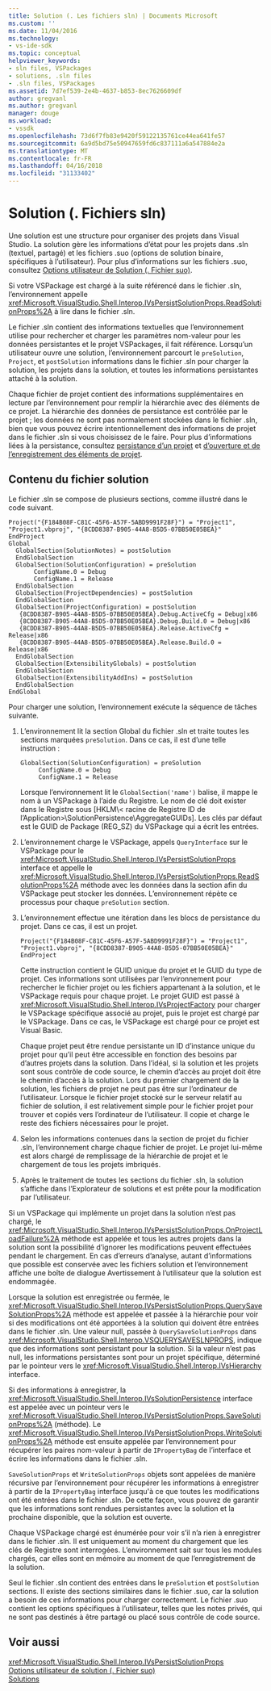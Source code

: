 ```yaml
---
title: Solution (. Les fichiers sln) | Documents Microsoft
ms.custom: ''
ms.date: 11/04/2016
ms.technology:
- vs-ide-sdk
ms.topic: conceptual
helpviewer_keywords:
- sln files, VSPackages
- solutions, .sln files
- .sln files, VSPackages
ms.assetid: 7d7ef539-2e4b-4637-b853-8ec7626609df
author: gregvanl
ms.author: gregvanl
manager: douge
ms.workload:
- vssdk
ms.openlocfilehash: 73d6f7fb83e9420f59122135761ce44ea641fe57
ms.sourcegitcommit: 6a9d5bd75e50947659fd6c837111a6a547884e2a
ms.translationtype: MT
ms.contentlocale: fr-FR
ms.lasthandoff: 04/16/2018
ms.locfileid: "31133402"
---
```

# <a name="solution-sln-file"></a>Solution (. Fichiers sln)
Une solution est une structure pour organiser des projets dans Visual Studio. La solution gère les informations d’état pour les projets dans .sln (textuel, partagé) et les fichiers .suo (options de solution binaire, spécifiques à l’utilisateur). Pour plus d’informations sur les fichiers .suo, consultez [Options utilisateur de Solution (. Fichier suo)](../../extensibility/internals/solution-user-options-dot-suo-file.md).  
  
 Si votre VSPackage est chargé à la suite référencé dans le fichier .sln, l’environnement appelle <xref:Microsoft.VisualStudio.Shell.Interop.IVsPersistSolutionProps.ReadSolutionProps%2A> à lire dans le fichier .sln.  
  
 Le fichier .sln contient des informations textuelles que l’environnement utilise pour rechercher et charger les paramètres nom-valeur pour les données persistantes et le projet VSPackages, il fait référence. Lorsqu’un utilisateur ouvre une solution, l’environnement parcourt le `preSolution`, `Project`, et `postSolution` informations dans le fichier .sln pour charger la solution, les projets dans la solution, et toutes les informations persistantes attaché à la solution.  
  
 Chaque fichier de projet contient des informations supplémentaires en lecture par l’environnement pour remplir la hiérarchie avec des éléments de ce projet. La hiérarchie des données de persistance est contrôlée par le projet ; les données ne sont pas normalement stockées dans le fichier .sln, bien que vous pouvez écrire intentionnellement des informations de projet dans le fichier .sln si vous choisissez de le faire. Pour plus d’informations liées à la persistance, consultez [persistance d’un projet](../../extensibility/internals/project-persistence.md) et [d’ouverture et de l’enregistrement des éléments de projet](../../extensibility/internals/opening-and-saving-project-items.md).  
  
## <a name="solution-file-contents"></a>Contenu du fichier solution  
 Le fichier .sln se compose de plusieurs sections, comme illustré dans le code suivant.  
  
```  
Project("{F184B08F-C81C-45F6-A57F-5ABD9991F28F}") = "Project1", "Project1.vbproj", "{8CDD8387-B905-44A8-B5D5-07BB50E05BEA}"  
EndProject  
Global  
  GlobalSection(SolutionNotes) = postSolution  
  EndGlobalSection  
  GlobalSection(SolutionConfiguration) = preSolution  
       ConfigName.0 = Debug  
       ConfigName.1 = Release  
  EndGlobalSection  
  GlobalSection(ProjectDependencies) = postSolution  
  EndGlobalSection  
  GlobalSection(ProjectConfiguration) = postSolution  
   {8CDD8387-B905-44A8-B5D5-07BB50E05BEA}.Debug.ActiveCfg = Debug|x86  
   {8CDD8387-B905-44A8-B5D5-07BB50E05BEA}.Debug.Build.0 = Debug|x86  
   {8CDD8387-B905-44A8-B5D5-07BB50E05BEA}.Release.ActiveCfg = Release|x86  
   {8CDD8387-B905-44A8-B5D5-07BB50E05BEA}.Release.Build.0 = Release|x86  
  EndGlobalSection  
  GlobalSection(ExtensibilityGlobals) = postSolution  
  EndGlobalSection  
  GlobalSection(ExtensibilityAddIns) = postSolution  
  EndGlobalSection  
EndGlobal  
```  
  
 Pour charger une solution, l’environnement exécute la séquence de tâches suivante.  
  
1.  L’environnement lit la section Global du fichier .sln et traite toutes les sections marquées `preSolution`. Dans ce cas, il est d’une telle instruction :  
  
    ```  
    GlobalSection(SolutionConfiguration) = preSolution  
         ConfigName.0 = Debug  
         ConfigName.1 = Release  
    ```  
  
     Lorsque l’environnement lit le `GlobalSection('name')` balise, il mappe le nom à un VSPackage à l’aide du Registre. Le nom de clé doit exister dans le Registre sous [HKLM\\< racine de Registre ID de l’Application\>\SolutionPersistence\AggregateGUIDs]. Les clés par défaut est le GUID de Package (REG_SZ) du VSPackage qui a écrit les entrées.  
  
2.  L’environnement charge le VSPackage, appels `QueryInterface` sur le VSPackage pour le <xref:Microsoft.VisualStudio.Shell.Interop.IVsPersistSolutionProps> interface et appelle le <xref:Microsoft.VisualStudio.Shell.Interop.IVsPersistSolutionProps.ReadSolutionProps%2A> méthode avec les données dans la section afin du VSPackage peut stocker les données. L’environnement répète ce processus pour chaque `preSolution` section.  
  
3.  L’environnement effectue une itération dans les blocs de persistance du projet. Dans ce cas, il est un projet.  
  
    ```  
    Project("{F184B08F-C81C-45F6-A57F-5ABD9991F28F}") = "Project1",  
    "Project1.vbproj", "{8CDD8387-B905-44A8-B5D5-07BB50E05BEA}"  
    EndProject  
    ```  
  
     Cette instruction contient le GUID unique du projet et le GUID du type de projet. Ces informations sont utilisées par l’environnement pour rechercher le fichier projet ou les fichiers appartenant à la solution, et le VSPackage requis pour chaque projet. Le projet GUID est passé à <xref:Microsoft.VisualStudio.Shell.Interop.IVsProjectFactory> pour charger le VSPackage spécifique associé au projet, puis le projet est chargé par le VSPackage. Dans ce cas, le VSPackage est chargé pour ce projet est Visual Basic.  
  
     Chaque projet peut être rendue persistante un ID d’instance unique du projet pour qu’il peut être accessible en fonction des besoins par d’autres projets dans la solution. Dans l’idéal, si la solution et les projets sont sous contrôle de code source, le chemin d’accès au projet doit être le chemin d’accès à la solution. Lors du premier chargement de la solution, les fichiers de projet ne peut pas être sur l’ordinateur de l’utilisateur. Lorsque le fichier projet stocké sur le serveur relatif au fichier de solution, il est relativement simple pour le fichier projet pour trouver et copiés vers l’ordinateur de l’utilisateur. Il copie et charge le reste des fichiers nécessaires pour le projet.  
  
4.  Selon les informations contenues dans la section de projet du fichier .sln, l’environnement charge chaque fichier de projet. Le projet lui-même est alors chargé de remplissage de la hiérarchie de projet et le chargement de tous les projets imbriqués.  
  
5.  Après le traitement de toutes les sections du fichier .sln, la solution s’affiche dans l’Explorateur de solutions et est prête pour la modification par l’utilisateur.  
  
 Si un VSPackage qui implémente un projet dans la solution n’est pas chargé, le <xref:Microsoft.VisualStudio.Shell.Interop.IVsPersistSolutionProps.OnProjectLoadFailure%2A> méthode est appelée et tous les autres projets dans la solution sont la possibilité d’ignorer les modifications peuvent effectuées pendant le chargement. En cas d’erreurs d’analyse, autant d’informations que possible est conservée avec les fichiers solution et l’environnement affiche une boîte de dialogue Avertissement à l’utilisateur que la solution est endommagée.  
  
 Lorsque la solution est enregistrée ou fermée, le <xref:Microsoft.VisualStudio.Shell.Interop.IVsPersistSolutionProps.QuerySaveSolutionProps%2A> méthode est appelée et passée à la hiérarchie pour voir si des modifications ont été apportées à la solution qui doivent être entrées dans le fichier .sln. Une valeur null, passée à `QuerySaveSolutionProps` dans <xref:Microsoft.VisualStudio.Shell.Interop.VSQUERYSAVESLNPROPS>, indique que des informations sont persistant pour la solution. Si la valeur n’est pas null, les informations persistantes sont pour un projet spécifique, déterminé par le pointeur vers le <xref:Microsoft.VisualStudio.Shell.Interop.IVsHierarchy> interface.  
  
 Si des informations à enregistrer, la <xref:Microsoft.VisualStudio.Shell.Interop.IVsSolutionPersistence> interface est appelée avec un pointeur vers le <xref:Microsoft.VisualStudio.Shell.Interop.IVsPersistSolutionProps.SaveSolutionProps%2A> (méthode). Le <xref:Microsoft.VisualStudio.Shell.Interop.IVsPersistSolutionProps.WriteSolutionProps%2A> méthode est ensuite appelée par l’environnement pour récupérer les paires nom-valeur à partir de `IPropertyBag` de l’interface et écrire les informations dans le fichier .sln.  
  
 `SaveSolutionProps` et `WriteSolutionProps` objets sont appelées de manière récursive par l’environnement pour récupérer les informations à enregistrer à partir de la `IPropertyBag` interface jusqu'à ce que toutes les modifications ont été entrées dans le fichier .sln. De cette façon, vous pouvez de garantir que les informations sont rendues persistantes avec la solution et la prochaine disponible, que la solution est ouverte.  
  
 Chaque VSPackage chargé est énumérée pour voir s’il n’a rien à enregistrer dans le fichier .sln. Il est uniquement au moment du chargement que les clés de Registre sont interrogées. L’environnement sait sur tous les modules chargés, car elles sont en mémoire au moment de que l’enregistrement de la solution.  
  
 Seul le fichier .sln contient des entrées dans le `preSolution` et `postSolution` sections. Il existe des sections similaires dans le fichier .suo, car la solution a besoin de ces informations pour charger correctement. Le fichier .suo contient les options spécifiques à l’utilisateur, telles que les notes privés, qui ne sont pas destinés à être partagé ou placé sous contrôle de code source.  
  
## <a name="see-also"></a>Voir aussi  
 <xref:Microsoft.VisualStudio.Shell.Interop.IVsPersistSolutionProps>   
 [Options utilisateur de solution (. Fichier suo)](../../extensibility/internals/solution-user-options-dot-suo-file.md)   
 [Solutions](../../extensibility/internals/solutions.md)